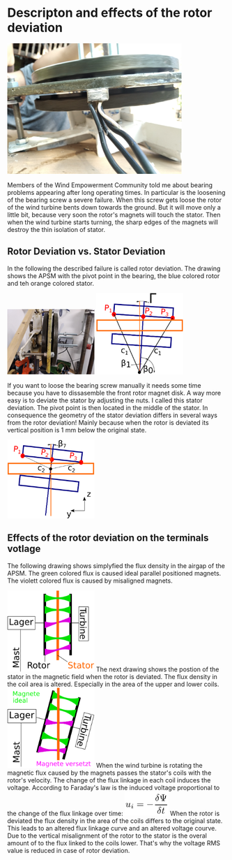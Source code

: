 # Descripton and effects of the rotor deviation

<!--- Piture Airgap  -->
<img src="Failure_Description/IMG_20200809_094218_APSM_Airgap1.jpg" width="400" />


Members of the Wind Empowerment Community told me about bearing problems appearing after long operating times. In particular is the loosening of the bearing screw a severe failure. When this screw gets loose the rotor of the wind turbine bents down towards the ground. But it will move only a little bit, because very soon the rotor's magnets will touch the stator. Then when the wind turbine starts turning, the sharp edges of the magnets will destroy the thin isolation of stator.

## Rotor Deviation vs. Stator Deviation
In the following the described failure is called rotor deviation. The drawing shows the APSM with the pivot point in the bearing, the blue colored rotor and teh orange colored stator.

<!--- Rotor Deviation Picture Laboratory -->
<img src="Failure_Description/IMG_20210727_171714_RotorDeviation.jpg" width="200" />
<!--- Rotor Deviation  -->
<img src="Failure_Description/RotAuslenk.svg" width="200" />


If you want to loose the bearing screw manually it needs some time because you have to dissasemble the front rotor magnet disk. A way more easy is to deviate the stator by adjusting the nuts. I called this stator deviation. The pivot point is then located in the middle of the stator. In consequence the geometry of the stator deviation differs in several ways from the rotor deviation! Mainly because when the rotor is deviated its vertical position is 1 mm below the original state.
<!--- Stator Deviation  -->
<img src="Failure_Description/StatSchraeg.svg" width="200" />

## Effects of the rotor deviation on the terminals votlage
The following drawing shows simplyfied the flux density in the airgap of the APSM. The green colored flux is caused ideal parallel positioned magnets. The violett colored flux is caused by misaligned magnets.

<!--- Flux parallel  -->
<img src="Failure_Description/DeltaUParallel.svg" width="200" />
The next drawing shows the postion of the stator in the magnetic field when the rotor is deviated. The flux density in the coil area is altered. Especially in the area of the upper and lower coils. 
<!--- Flux Rotor Deviation  -->
<img src="Failure_Description/DeltaURotAus.svg" width="200" />
When the wind turbine is rotating the magnetic flux caused by the magnets passes the stator's coils with the rotor's velocity. The change of the flux linkage in each coil induces the voltage. According to Faraday's law is the induced voltage proportional to the change of the flux linkage over time:
<!--- Flux Rotor Deviation  -->
<img src="Failure_Description/FaradaysLaw.png" width="100" />
When the rotor is deviated the flux density in the area of the coils differs to the original state. This leads to an altered flux linkage curve and an altered voltage courve. Due to the vertical misalignment of the rotor to the stator is the overal amount of to the flux linked to the coils lower. That's why the voltage RMS value is reduced in case of rotor deviation.

